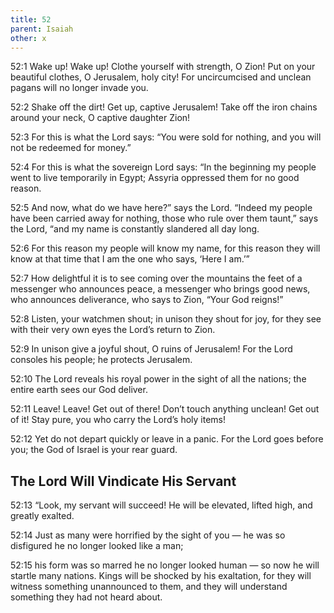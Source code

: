 ```yaml
---
title: 52
parent: Isaiah
other: x
---
```


<a name="52:1">52:1</a> Wake up! Wake up!
Clothe yourself with strength, O Zion!
Put on your beautiful clothes,
O Jerusalem, holy city!
For uncircumcised and unclean pagans
will no longer invade you.

<a name="52:2">52:2</a> Shake off the dirt!
Get up, captive Jerusalem!
Take off the iron chains around your neck,
O captive daughter Zion!

<a name="52:3">52:3</a> For this is what the Lord says:
“You were sold for nothing,
and you will not be redeemed for money.”

<a name="52:4">52:4</a> For this is what the sovereign Lord says:
“In the beginning my people went to live temporarily in Egypt;
Assyria oppressed them for no good reason.

<a name="52:5">52:5</a> And now, what do we have here?” says the Lord.
“Indeed my people have been carried away for nothing,
those who rule over them taunt,” says the Lord,
“and my name is constantly slandered all day long.

<a name="52:6">52:6</a> For this reason my people will know my name,
for this reason they will know at that time that I am the one who says,
‘Here I am.’”

<a name="52:7">52:7</a> How delightful it is to see coming over the mountains
the feet of a messenger who announces peace,
a messenger who brings good news, who announces deliverance,
who says to Zion, “Your God reigns!”

<a name="52:8">52:8</a> Listen, your watchmen shout;
in unison they shout for joy,
for they see with their very own eyes
the Lord’s return to Zion.

<a name="52:9">52:9</a> In unison give a joyful shout,
O ruins of Jerusalem!
For the Lord consoles his people;
he protects Jerusalem.

<a name="52:10">52:10</a> The Lord reveals his royal power
in the sight of all the nations;
the entire earth sees
our God deliver.

<a name="52:11">52:11</a> Leave! Leave! Get out of there!
Don’t touch anything unclean!
Get out of it!
Stay pure, you who carry the Lord’s holy items!

<a name="52:12">52:12</a> Yet do not depart quickly
or leave in a panic.
For the Lord goes before you;
the God of Israel is your rear guard.

## The Lord Will Vindicate His Servant

<a name="52:13">52:13</a> “Look, my servant will succeed!
He will be elevated, lifted high, and greatly exalted.

<a name="52:14">52:14</a> Just as many were horrified by the sight of you — 
he was so disfigured he no longer looked like a man;

<a name="52:15">52:15</a> his form was so marred he no longer looked human — 
so now he will startle many nations.
Kings will be shocked by his exaltation,
for they will witness something unannounced to them,
and they will understand something they had not heard about.